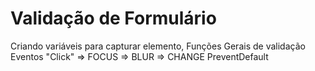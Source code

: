 # Validação de Formulário

Criando variáveis para capturar elemento,
Funções Gerais de validação
Eventos  "Click"
=> FOCUS   => BLUR   => CHANGE
PreventDefault 
